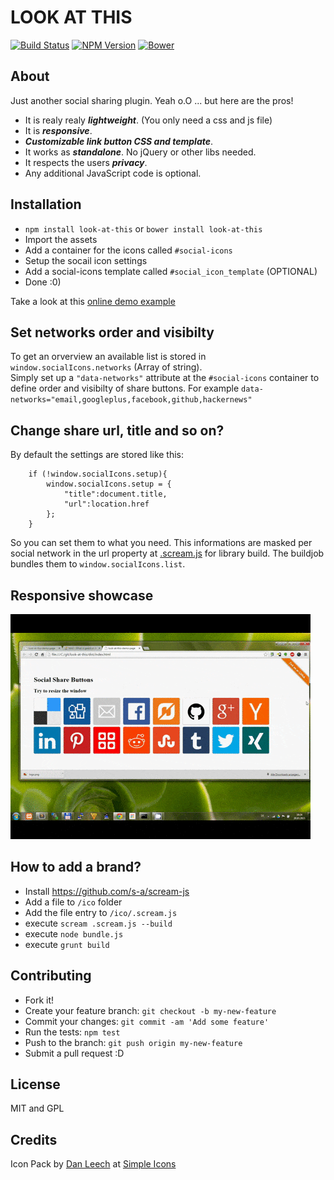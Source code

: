 # LOOK AT THIS
[![Build Status](http://img.shields.io/travis/s-a/look-at-this.svg?style=flat-square)](https://travis-ci.org/s-a/look-at-this)
[![NPM Version](http://img.shields.io/npm/v/look-at-this.svg?style=flat-square)](https://www.npmjs.org/package/look-at-this)
[![Bower](http://img.shields.io/bower/v/look-at-this.svg?style=flat-square)](http://bower.io/search/?q=look-at-this)


## About
Just another social sharing plugin. Yeah o.O ... but here are the pros!

 - It is realy realy ***lightweight***. (You only need a css and js file)
 - It is ***responsive***.
 - ***Customizable link button CSS and template***.
 - It works as ***standalone***. No jQuery or other libs needed.
 - It respects the users ***privacy***.
 - Any additional JavaScript code is optional.


## Installation

 - ```npm install look-at-this``` or ```bower install look-at-this```
 - Import the assets
 - Add a container for the icons called ```#social-icons```
 - Setup the socail icon settings
 - Add a social-icons template called ```#social_icon_template``` (OPTIONAL)
 - Done :0)

Take a look at this [online demo example](https://s-a.github.io/look-at-this/dist)

## Set networks order and visibilty
To get an orverview an available list is stored in ```window.socialIcons.networks``` (Array of string).  
Simply set up a ```"data-networks"``` attribute at the ```#social-icons``` container to define order and visibilty of share buttons. For example ```data-networks="email,googleplus,facebook,github,hackernews"```

## Change share url, title and so on?
By default the settings are stored like this:
```
	if (!window.socialIcons.setup){
		window.socialIcons.setup = {
			"title":document.title,
			"url":location.href
		};
	}
```
So you can set them to what you need. This informations are masked per social network in the url property at [.scream.js](https://github.com/s-a/look-at-this/blob/master/ico/.scream.js#L22) for library build. The buildjob bundles them to ```window.socialIcons.list```. 


## Responsive showcase
[![Responsive showcase](responsive-showcase.gif)](https://s-a.github.io/look-at-this/dist)


## How to add a brand?

 - Install https://github.com/s-a/scream-js
 - Add a file to ```/ico``` folder
 - Add the file entry to ```/ico/.scream.js```
 - execute ```scream .scream.js --build```
 - execute ```node bundle.js```
 - execute ```grunt build```


## Contributing

 - Fork it!
 - Create your feature branch: `git checkout -b my-new-feature`
 - Commit your changes: `git commit -am 'Add some feature'`
 - Run the tests: `npm test`
 - Push to the branch: `git push origin my-new-feature`
 - Submit a pull request :D


## License
MIT and GPL

## Credits

Icon Pack by [Dan Leech](https://github.com/danleech) at [Simple Icons](https://github.com/danleech/simple-icons)